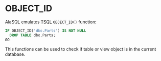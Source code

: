 # OBJECT_ID

AlaSQL emulates [TSQL](Tsql) `OBJECT_ID()` function:
```sql
IF OBJECT_ID('dbo.Parts') IS NOT NULL
  DROP TABLE dbo.Parts;
GO 
```
This functions can be used to check if table or view object is in the current database.